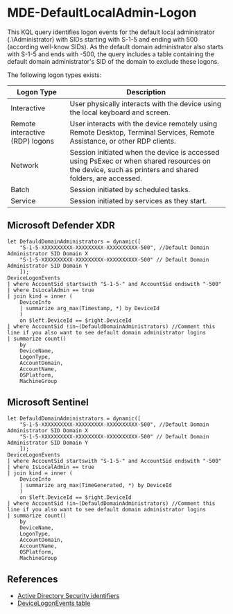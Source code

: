 # MDE-DefaultLocalAdmin-Logon
This KQL query identifies logon events for the default local administrator (.\Administrator) with SIDs starting with S-1-5 and ending with 500 (according well-know SIDs). As the default domain administrator also starts with S-1-5 and ends with -500, the query includes a table containing the default domain administrator's SID of the domain to exclude these logons.

The following logon types exists:


| Logon Type | Description |
| ----------| ---------- |
| Interactive | User physically interacts with the device using the local keyboard and screen. |
| Remote interactive (RDP) logons | User interacts with the device remotely using Remote Desktop, Terminal Services, Remote Assistance, or other RDP clients. |
| Network | Session initiated when the device is accessed using PsExec or when shared resources on the device, such as printers and shared folders, are accessed.
| Batch  |  Session initiated by scheduled tasks.
| Service |  Session initiated by services as they start.

## Microsoft Defender XDR

```kql
let DefauldDomainAdministrators = dynamic([
    "S-1-5-XXXXXXXXXX-XXXXXXXXX-XXXXXXXXXX-500", //Default Domain Administrator SID Domain X
    "S-1-5-XXXXXXXXXX-XXXXXXXXX-XXXXXXXXXX-500" // Default Domain Administrator SID Domain Y
    ]);
DeviceLogonEvents
| where AccountSid startswith "S-1-5-" and AccountSid endswith "-500"
| where IsLocalAdmin == true
| join kind = inner (
    DeviceInfo
    | summarize arg_max(Timestamp, *) by DeviceId
    )
    on $left.DeviceId == $right.DeviceId
| where AccountSid !in~(DefauldDomainAdministrators) //Comment this line if you also want to see default domain administrator logins
| summarize count()
    by
    DeviceName,
    LogonType,
    AccountDomain,
    AccountName, 
    OSPlatform, 
    MachineGroup
```

## Microsoft Sentinel

```kql
let DefauldDomainAdministrators = dynamic([
    "S-1-5-XXXXXXXXXX-XXXXXXXXX-XXXXXXXXXX-500", //Default Domain Administrator SID Domain X
    "S-1-5-XXXXXXXXXX-XXXXXXXXX-XXXXXXXXXX-500" // Default Domain Administrator SID Domain Y
    ]);
DeviceLogonEvents
| where AccountSid startswith "S-1-5-" and AccountSid endswith "-500"
| where IsLocalAdmin == true
| join kind = inner (
    DeviceInfo
    | summarize arg_max(TimeGenerated, *) by DeviceId
    )
    on $left.DeviceId == $right.DeviceId
| where AccountSid !in~(DefauldDomainAdministrators) //Comment this line if you also want to see default domain administrator logins
| summarize count()
    by
    DeviceName,
    LogonType,
    AccountDomain,
    AccountName, 
    OSPlatform, 
    MachineGroup
```

## References
- [Active Directory Security identifiers](https://learn.microsoft.com/en-us/windows-server/identity/ad-ds/manage/understand-security-identifiers)
- [DeviceLogonEvents table](https://learn.microsoft.com/en-us/defender-xdr/advanced-hunting-devicelogonevents-table)